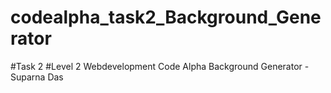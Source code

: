 # codealpha_task2_Background_Generator
#Task 2 #Level 2 Webdevelopment Code Alpha  Background Generator - Suparna Das
